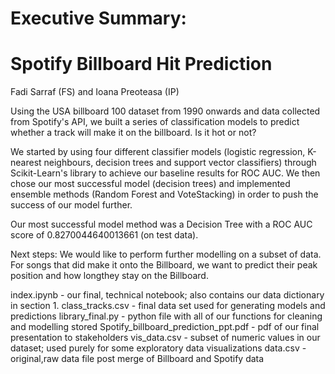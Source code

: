 # Executive Summary:
# Spotify Billboard Hit Prediction
Fadi Sarraf (FS) and Ioana Preoteasa (IP)

Using the USA billboard 100 dataset from 1990 onwards and data collected from Spotify's API, we built a series of classification models to predict whether a track will make it on the billboard. Is it hot or not?

We started by using four different classifier models (logistic regression, K-nearest neighbours, decision trees and support vector classifiers) through Scikit-Learn's library to achieve our baseline results for ROC AUC. We then chose our most successful model (decision trees) and implemented ensemble methods (Random Forest and VoteStacking) in order to push the success of our model further. 

Our most successful model method was a Decision Tree with a ROC AUC score of 0.8270044640013661 (on test data). 

Next steps:
We would like to perform further modelling on a subset of data. For songs that did make it onto the Billboard, we want to predict their peak position and how longthey stay on the Billboard. 

index.ipynb - our final, technical notebook; also contains our data dictionary in section 1.
class_tracks.csv - final data set used for generating models and predictions
library_final.py - python file with all of our functions for cleaning and modelling stored
Spotify_billboard_prediction_ppt.pdf - pdf of our final presentation to stakeholders
vis_data.csv - subset of numeric values in our dataset; used purely for some exploratory data visualizations
data.csv - original,raw data file post merge of Billboard and Spotify data
